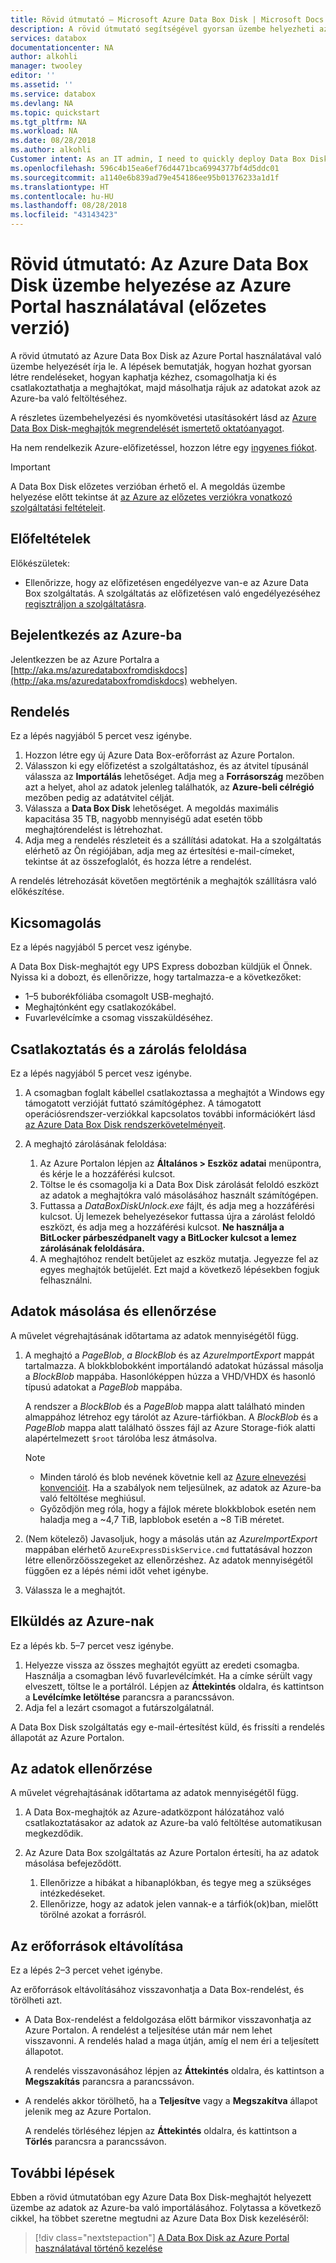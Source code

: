 ```yaml
---
title: Rövid útmutató – Microsoft Azure Data Box Disk | Microsoft Docs
description: A rövid útmutató segítségével gyorsan üzembe helyezheti az Azure Data Box Disket az Azure Portalon.
services: databox
documentationcenter: NA
author: alkohli
manager: twooley
editor: ''
ms.assetid: ''
ms.service: databox
ms.devlang: NA
ms.topic: quickstart
ms.tgt_pltfrm: NA
ms.workload: NA
ms.date: 08/28/2018
ms.author: alkohli
Customer intent: As an IT admin, I need to quickly deploy Data Box Disk so as to import data into Azure.
ms.openlocfilehash: 596c4b15ea6ef76d4471bca6994377bf4d5ddc01
ms.sourcegitcommit: a1140e6b839ad79e454186ee95b01376233a1d1f
ms.translationtype: HT
ms.contentlocale: hu-HU
ms.lasthandoff: 08/28/2018
ms.locfileid: "43143423"
---
```

# <a name="quickstart-deploy-azure-data-box-disk-using-the-azure-portal-preview"></a>Rövid útmutató: Az Azure Data Box Disk üzembe helyezése az Azure Portal használatával (előzetes verzió)

A rövid útmutató az Azure Data Box Disk az Azure Portal használatával való üzembe helyezését írja le. A lépések bemutatják, hogyan hozhat gyorsan létre rendeléseket, hogyan kaphatja kézhez, csomagolhatja ki és csatlakoztathatja a meghajtókat, majd másolhatja rájuk az adatokat azok az Azure-ba való feltöltéséhez. 

A részletes üzembehelyezési és nyomkövetési utasításokért lásd az [Azure Data Box Disk-meghajtók megrendelését ismertető oktatóanyagot](data-box-disk-deploy-ordered.md). 

Ha nem rendelkezik Azure-előfizetéssel, hozzon létre egy [ingyenes fiókot](https://azure.microsoft.com/en-us/free/?WT.mc_id=A261C142F).

> [!IMPORTANT]
> A Data Box Disk előzetes verzióban érhető el. A megoldás üzembe helyezése előtt tekintse át [az Azure az előzetes verziókra vonatkozó szolgáltatási feltételeit](https://azure.microsoft.com/support/legal/preview-supplemental-terms/).

## <a name="prerequisites"></a>Előfeltételek

Előkészületek:

- Ellenőrizze, hogy az előfizetésen engedélyezve van-e az Azure Data Box szolgáltatás. A szolgáltatás az előfizetésen való engedélyezéséhez [regisztráljon a szolgáltatásra](http://aka.ms/azuredataboxfromdiskdocs).

## <a name="sign-in-to-azure"></a>Bejelentkezés az Azure-ba

Jelentkezzen be az Azure Portalra a [http://aka.ms/azuredataboxfromdiskdocs](http://aka.ms/azuredataboxfromdiskdocs) webhelyen.

## <a name="order"></a>Rendelés

Ez a lépés nagyjából 5 percet vesz igénybe.

1. Hozzon létre egy új Azure Data Box-erőforrást az Azure Portalon. 
2. Válasszon ki egy előfizetést a szolgáltatáshoz, és az átvitel típusánál válassza az **Importálás** lehetőséget. Adja meg a **Forrásország** mezőben azt a helyet, ahol az adatok jelenleg találhatók, az **Azure-beli célrégió** mezőben pedig az adatátvitel célját.
3. Válassza a **Data Box Disk** lehetőséget. A megoldás maximális kapacitása 35 TB, nagyobb mennyiségű adat esetén több meghajtórendelést is létrehozhat.  
4. Adja meg a rendelés részleteit és a szállítási adatokat. Ha a szolgáltatás elérhető az Ön régiójában, adja meg az értesítési e-mail-címeket, tekintse át az összefoglalót, és hozza létre a rendelést. 

A rendelés létrehozását követően megtörténik a meghajtók szállításra való előkészítése. 

## <a name="unpack"></a>Kicsomagolás

Ez a lépés nagyjából 5 percet vesz igénybe.

A Data Box Disk-meghajtót egy UPS Express dobozban küldjük el Önnek. Nyissa ki a dobozt, és ellenőrizze, hogy tartalmazza-e a következőket:

- 1–5 buborékfóliába csomagolt USB-meghajtó.
- Meghajtónként egy csatlakozókábel. 
- Fuvarlevélcímke a csomag visszaküldéséhez.

## <a name="connect-and-unlock"></a>Csatlakoztatás és a zárolás feloldása

Ez a lépés nagyjából 5 percet vesz igénybe.

1. A csomagban foglalt kábellel csatlakoztassa a meghajtót a Windows egy támogatott verzióját futtató számítógéphez. A támogatott operációsrendszer-verziókkal kapcsolatos további információkért lásd [az Azure Data Box Disk rendszerkövetelményeit](data-box-disk-system-requirements.md). 
2. A meghajtó zárolásának feloldása:

    1. Az Azure Portalon lépjen az **Általános > Eszköz adatai** menüpontra, és kérje le a hozzáférési kulcsot.
    2. Töltse le és csomagolja ki a Data Box Disk zárolását feloldó eszközt az adatok a meghajtókra való másolásához használt számítógépen. 
    3. Futtassa a *DataBoxDiskUnlock.exe* fájlt, és adja meg a hozzáférési kulcsot. Új lemezek behelyezésekor futtassa újra a zárolást feloldó eszközt, és adja meg a hozzáférési kulcsot. **Ne használja a BitLocker párbeszédpanelt vagy a BitLocker kulcsot a lemez zárolásának feloldására.** 
    4. A meghajtóhoz rendelt betűjelet az eszköz mutatja. Jegyezze fel az egyes meghajtók betűjelét. Ezt majd a következő lépésekben fogjuk felhasználni.

## <a name="copy-data-and-verify"></a>Adatok másolása és ellenőrzése

A művelet végrehajtásának időtartama az adatok mennyiségétől függ. 

1. A meghajtó a *PageBlob*, *a BlockBlob* és az *AzureImportExport* mappát tartalmazza. A blokkblobokként importálandó adatokat húzással másolja a *BlockBlob* mappába. Hasonlóképpen húzza a VHD/VHDX és hasonló típusú adatokat a *PageBlob* mappába.

    A rendszer a *BlockBlob* és a *PageBlob* mappa alatt található minden almappához létrehoz egy tárolót az Azure-tárfiókban. A *BlockBlob* és a *PageBlob* mappa alatt található összes fájl az Azure Storage-fiók alatti alapértelmezett `$root` tárolóba lesz átmásolva.

    > [!NOTE] 
    > - Minden tároló és blob nevének követnie kell az [Azure elnevezési konvencióit](data-box-disk-limits.md#azure-block-blob-and-page-blob-naming-conventions). Ha a szabályok nem teljesülnek, az adatok az Azure-ba való feltöltése meghiúsul.
    > - Győződjön meg róla, hogy a fájlok mérete blokkblobok esetén nem haladja meg a ~4,7 TiB, lapblobok esetén a ~8 TiB méretet.

2. (Nem kötelező) Javasoljuk, hogy a másolás után az *AzureImportExport* mappában elérhető `AzureExpressDiskService.cmd` futtatásával hozzon létre ellenőrzőösszegeket az ellenőrzéshez. Az adatok mennyiségétől függően ez a lépés némi időt vehet igénybe. 
3. Válassza le a meghajtót. 


## <a name="ship-to-azure"></a>Elküldés az Azure-nak

Ez a lépés kb. 5–7 percet vesz igénybe.

1. Helyezze vissza az összes meghajtót együtt az eredeti csomagba. Használja a csomagban lévő fuvarlevélcímkét. Ha a címke sérült vagy elveszett, töltse le a portálról. Lépjen az **Áttekintés** oldalra, és kattintson a **Levélcímke letöltése** parancsra a parancssávon.
2. Adja fel a lezárt csomagot a futárszolgálatnál.  

A Data Box Disk szolgáltatás egy e-mail-értesítést küld, és frissíti a rendelés állapotát az Azure Portalon.


## <a name="verify-your-data"></a>Az adatok ellenőrzése

A művelet végrehajtásának időtartama az adatok mennyiségétől függ.

1. A Data Box-meghajtók az Azure-adatközpont hálózatához való csatlakoztatásakor az adatok az Azure-ba való feltöltése automatikusan megkezdődik. 
2. Az Azure Data Box szolgáltatás az Azure Portalon értesíti, ha az adatok másolása befejeződött. 
    
    1. Ellenőrizze a hibákat a hibanaplókban, és tegye meg a szükséges intézkedéseket.
    2. Ellenőrizze, hogy az adatok jelen vannak-e a tárfiók(ok)ban, mielőtt törölné azokat a forrásról.

## <a name="clean-up-resources"></a>Az erőforrások eltávolítása

Ez a lépés 2–3 percet vehet igénybe.

Az erőforrások eltávolításához visszavonhatja a Data Box-rendelést, és törölheti azt.

- A Data Box-rendelést a feldolgozása előtt bármikor visszavonhatja az Azure Portalon. A rendelést a teljesítése után már nem lehet visszavonni. A rendelés halad a maga útján, amíg el nem éri a teljesített állapotot. 

    A rendelés visszavonásához lépjen az **Áttekintés** oldalra, és kattintson a **Megszakítás** parancsra a parancssávon.  

- A rendelés akkor törölhető, ha a **Teljesítve** vagy a **Megszakítva** állapot jelenik meg az Azure Portalon. 

    A rendelés törléséhez lépjen az **Áttekintés** oldalra, és kattintson a **Törlés** parancsra a parancssávon.

## <a name="next-steps"></a>További lépések

Ebben a rövid útmutatóban egy Azure Data Box Disk-meghajtót helyezett üzembe az adatok az Azure-ba való importálásához. Folytassa a következő cikkel, ha többet szeretne megtudni az Azure Data Box Disk kezeléséről: 

> [!div class="nextstepaction"]
> [A Data Box Disk az Azure Portal használatával történő kezelése](data-box-portal-ui-admin.md)


